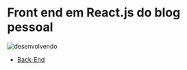 # Front end em React.js do blog pessoal

![desenvolvendo](https://img.shields.io/badge/status-desenvolvendo-orange)

- [Back-End](https://github.com/maurilosantos/blogpessoal)
